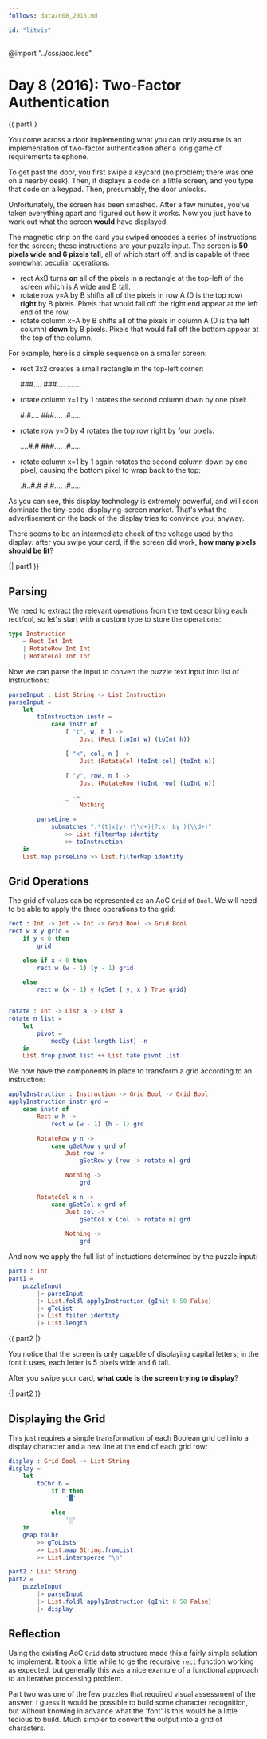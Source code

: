 ```yaml
---
follows: data/d08_2016.md

id: "litvis"
---
```


@import "../css/aoc.less"

# Day 8 (2016): Two-Factor Authentication

{( part1|}

You come across a door implementing what you can only assume is an implementation of two-factor authentication after a long game of requirements telephone.

To get past the door, you first swipe a keycard (no problem; there was one on a nearby desk). Then, it displays a code on a little screen, and you type that code on a keypad. Then, presumably, the door unlocks.

Unfortunately, the screen has been smashed. After a few minutes, you've taken everything apart and figured out how it works. Now you just have to work out what the screen **would** have displayed.

The magnetic strip on the card you swiped encodes a series of instructions for the screen; these instructions are your puzzle input. The screen is **50 pixels wide and 6 pixels tall**, all of which start off, and is capable of three somewhat peculiar operations:

- rect AxB turns **on** all of the pixels in a rectangle at the top-left of the screen which is A wide and B tall.
- rotate row y=A by B shifts all of the pixels in row A (0 is the top row) **right** by B pixels. Pixels that would fall off the right end appear at the left end of the row.
- rotate column x=A by B shifts all of the pixels in column A (0 is the left column) **down** by B pixels. Pixels that would fall off the bottom appear at the top of the column.

For example, here is a simple sequence on a smaller screen:

- rect 3x2 creates a small rectangle in the top-left corner:

  ###....
  ###....
  .......

- rotate column x=1 by 1 rotates the second column down by one pixel:

  #.#....
  ###....
  .#.....

- rotate row y=0 by 4 rotates the top row right by four pixels:

  ....#.#
  ###....
  .#.....

- rotate column x=1 by 1 again rotates the second column down by one pixel, causing the bottom pixel to wrap back to the top:

  .#..#.#
  #.#....
  .#.....

As you can see, this display technology is extremely powerful, and will soon dominate the tiny-code-displaying-screen market. That's what the advertisement on the back of the display tries to convince you, anyway.

There seems to be an intermediate check of the voltage used by the display: after you swipe your card, if the screen did work, **how many pixels should be lit**?

{| part1 )}

## Parsing

We need to extract the relevant operations from the text describing each rect/col, so let's start with a custom type to store the operations:

```elm {l}
type Instruction
    = Rect Int Int
    | RotateRow Int Int
    | RotateCol Int Int
```

Now we can parse the input to convert the puzzle text input into list of Instructions:

```elm {l}
parseInput : List String -> List Instruction
parseInput =
    let
        toInstruction instr =
            case instr of
                [ "t", w, h ] ->
                    Just (Rect (toInt w) (toInt h))

                [ "x", col, n ] ->
                    Just (RotateCol (toInt col) (toInt n))

                [ "y", row, n ] ->
                    Just (RotateRow (toInt row) (toInt n))

                _ ->
                    Nothing

        parseLine =
            submatches ".*(t|x|y).(\\d+)(?:x| by )(\\d+)"
                >> List.filterMap identity
                >> toInstruction
    in
    List.map parseLine >> List.filterMap identity
```

## Grid Operations

The grid of values can be represented as an AoC `Grid` of `Bool`. We will need to be able to apply the three operations to the grid:

```elm {l}
rect : Int -> Int -> Int -> Grid Bool -> Grid Bool
rect w x y grid =
    if y < 0 then
        grid

    else if x < 0 then
        rect w (w - 1) (y - 1) grid

    else
        rect w (x - 1) y (gSet ( y, x ) True grid)


rotate : Int -> List a -> List a
rotate n list =
    let
        pivot =
            modBy (List.length list) -n
    in
    List.drop pivot list ++ List.take pivot list
```

We now have the components in place to transform a grid according to an instruction:

```elm {l}
applyInstruction : Instruction -> Grid Bool -> Grid Bool
applyInstruction instr grd =
    case instr of
        Rect w h ->
            rect w (w - 1) (h - 1) grd

        RotateRow y n ->
            case gGetRow y grd of
                Just row ->
                    gSetRow y (row |> rotate n) grd

                Nothing ->
                    grd

        RotateCol x n ->
            case gGetCol x grd of
                Just col ->
                    gSetCol x (col |> rotate n) grd

                Nothing ->
                    grd
```

And now we apply the full list of instuctions determined by the puzzle input:

```elm {l r}
part1 : Int
part1 =
    puzzleInput
        |> parseInput
        |> List.foldl applyInstruction (gInit 6 50 False)
        |> gToList
        |> List.filter identity
        |> List.length
```

{( part2 |}

You notice that the screen is only capable of displaying capital letters; in the font it uses, each letter is 5 pixels wide and 6 tall.

After you swipe your card, **what code is the screen trying to display**?

{| part2 )}

## Displaying the Grid

This just requires a simple transformation of each Boolean grid cell into a display character and a new line at the end of each grid row:

```elm {l}
display : Grid Bool -> List String
display =
    let
        toChr b =
            if b then
                '█'

            else
                '░'
    in
    gMap toChr
        >> gToLists
        >> List.map String.fromList
        >> List.intersperse "\n"
```

```elm {l m}
part2 : List String
part2 =
    puzzleInput
        |> parseInput
        |> List.foldl applyInstruction (gInit 6 50 False)
        |> display
```

## Reflection

Using the existing AoC `Grid` data structure made this a fairly simple solution to implement. It took a little while to ge the recursive `rect` function working as expected, but generally this was a nice example of a functional approach to an iterative processing problem.

Part two was one of the few puzzles that required visual assessment of the answer. I guess it would be possible to build some character recognition, but without knowing in advance what the 'font' is this would be a little tedious to build. Much simpler to convert the output into a grid of characters.
